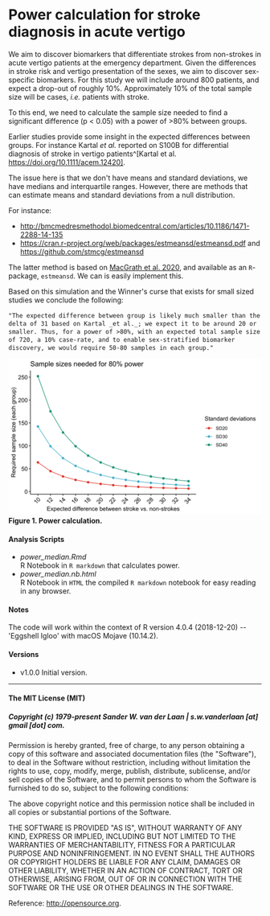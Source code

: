 # Power calculation for stroke diagnosis in acute vertigo

We aim to discover biomarkers that differentiate strokes from non-strokes in acute vertigo patients at the emergency department. Given the differences in stroke risk and vertigo presentation of the sexes, we aim to discover sex-specific biomarkers. For this study we will include around 800 patients, and expect a drop-out of roughly 10%. Approximately 10% of the total sample size will be cases, _i.e._ patients with stroke.

To this end, we need to calculate the sample size needed to find a significant difference (p < 0.05) with a power of >80% between groups.

Earlier studies provide some insight in the expected differences between groups. For instance Kartal _et al._ reported on S100B for differential diagnosis of stroke in vertigo patients^[Kartal et al. https://doi.org/10.1111/acem.12420].

The issue here is that we don't have means and standard deviations, we have medians and interquartile ranges. However, there are methods that can estimate means and standard deviations from a null distribution.

For instance: 
- http://bmcmedresmethodol.biomedcentral.com/articles/10.1186/1471-2288-14-135
- https://cran.r-project.org/web/packages/estmeansd/estmeansd.pdf and https://github.com/stmcg/estmeansd

The latter method is based on [MacGrath et al. 2020](https://journals.sagepub.com/doi/full/10.1177/0962280219889080), and available as an `R`-package, `estmeansd`. We can is easily implement this.

Based on this simulation and the Winner's curse that exists for small sized studies we conclude the following:

    "The expected difference between group is likely much smaller than the delta of 31 based on Kartal _et al._; we expect it to be around 20 or smaller. Thus, for a power of >80%, with an expected total sample size of 720, a 10% case-rate, and to enable sex-stratified biomarker discovery, we would require 50-80 samples in each group."


![Figure 1](VERTIGOPOWER/PLOTS/VERTIGOPOWER.power.png)
**Figure 1. Power calculation.** 


#### Analysis Scripts

- *power_median.Rmd*</br>
R Notebook in `R markdown` that calculates power.
- *power_median.nb.html*</br>
R Notebook in `HTML` the compiled `R markdown` notebook for easy reading in any browser.

#### Notes
The code will work within the context of R version 4.0.4 (2018-12-20) -- 'Eggshell Igloo' with macOS Mojave (10.14.2). 


#### Versions

* v1.0.0 Initial version.


--------------

#### The MIT License (MIT)
##### Copyright (c) 1979-present Sander W. van der Laan | s.w.vanderlaan [at] gmail [dot] com.

Permission is hereby granted, free of charge, to any person obtaining a copy of this software and associated documentation files (the "Software"), to deal in the Software without restriction, including without limitation the rights to use, copy, modify, merge, publish, distribute, sublicense, and/or sell copies of the Software, and to permit persons to whom the Software is furnished to do so, subject to the following conditions:   

The above copyright notice and this permission notice shall be included in all copies or substantial portions of the Software.

THE SOFTWARE IS PROVIDED "AS IS", WITHOUT WARRANTY OF ANY KIND, EXPRESS OR IMPLIED, INCLUDING BUT NOT LIMITED TO THE WARRANTIES OF MERCHANTABILITY, FITNESS FOR A PARTICULAR PURPOSE AND NONINFRINGEMENT. IN NO EVENT SHALL THE AUTHORS OR COPYRIGHT HOLDERS BE LIABLE FOR ANY CLAIM, DAMAGES OR OTHER LIABILITY, WHETHER IN AN ACTION OF CONTRACT, TORT OR OTHERWISE, ARISING FROM, OUT OF OR IN CONNECTION WITH THE SOFTWARE OR THE USE OR OTHER DEALINGS IN THE SOFTWARE.

Reference: http://opensource.org.





